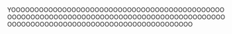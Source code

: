 YOOOOOOOOOOOOOOOOOOOOOOOOOOOOOOOOOOOOOOOOOOOOOOOOOOOOOOOOOOOOOOOOOOOOOOOOOOOOOOOOOOOOOOOOOOOOOOOOOOOOOOOOOOOOOOOOOOOOOOOOOOOOOOOOOOOOO

<!---
RRDvid/RRDvid is a ✨ special ✨ repository because its `README.md` (this file) appears on your GitHub profile.
You can click the Preview link to take a look at your changes.
--->
